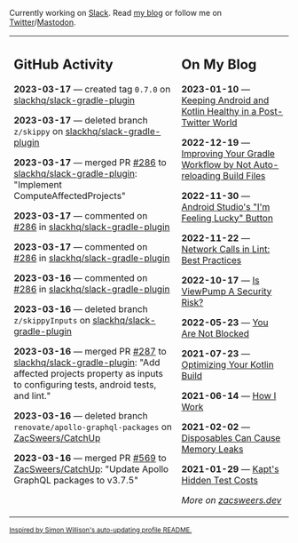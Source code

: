 Currently working on [Slack](https://slack.com/). Read [my blog](https://zacsweers.dev/) or follow me on [Twitter](https://twitter.com/ZacSweers)/[Mastodon](https://hachyderm.io/@ZacSweers).

<table><tr><td valign="top" width="60%">

## GitHub Activity
<!-- githubActivity starts -->
**2023-03-17** — created tag `0.7.0` on [slackhq/slack-gradle-plugin](https://github.com/slackhq/slack-gradle-plugin)

**2023-03-17** — deleted branch `z/skippy` on [slackhq/slack-gradle-plugin](https://github.com/slackhq/slack-gradle-plugin)

**2023-03-17** — merged PR [#286](https://github.com/slackhq/slack-gradle-plugin/pull/286) to [slackhq/slack-gradle-plugin](https://github.com/slackhq/slack-gradle-plugin): "Implement ComputeAffectedProjects"

**2023-03-17** — commented on [#286](https://github.com/slackhq/slack-gradle-plugin/pull/286#issuecomment-1474252343) in [slackhq/slack-gradle-plugin](https://github.com/slackhq/slack-gradle-plugin)

**2023-03-17** — commented on [#286](https://github.com/slackhq/slack-gradle-plugin/pull/286#issuecomment-1473272698) in [slackhq/slack-gradle-plugin](https://github.com/slackhq/slack-gradle-plugin)

**2023-03-16** — commented on [#286](https://github.com/slackhq/slack-gradle-plugin/pull/286#issuecomment-1472946055) in [slackhq/slack-gradle-plugin](https://github.com/slackhq/slack-gradle-plugin)

**2023-03-16** — deleted branch `z/skippyInputs` on [slackhq/slack-gradle-plugin](https://github.com/slackhq/slack-gradle-plugin)

**2023-03-16** — merged PR [#287](https://github.com/slackhq/slack-gradle-plugin/pull/287) to [slackhq/slack-gradle-plugin](https://github.com/slackhq/slack-gradle-plugin): "Add affected projects property as inputs to configuring tests, android tests, and lint."

**2023-03-16** — deleted branch `renovate/apollo-graphql-packages` on [ZacSweers/CatchUp](https://github.com/ZacSweers/CatchUp)

**2023-03-16** — merged PR [#569](https://github.com/ZacSweers/CatchUp/pull/569) to [ZacSweers/CatchUp](https://github.com/ZacSweers/CatchUp): "Update Apollo GraphQL packages to v3.7.5"
<!-- githubActivity ends -->
</td><td valign="top" width="40%">

## On My Blog
<!-- blog starts -->
**2023-01-10** — [Keeping Android and Kotlin Healthy in a Post-Twitter World](https://www.zacsweers.dev/keeping-android-healthy/)

**2022-12-19** — [Improving Your Gradle Workflow by Not Auto-reloading Build Files](https://www.zacsweers.dev/improving-your-workflow-by-not-auto-reloading-build-files/)

**2022-11-30** — [Android Studio's "I'm Feeling Lucky" Button](https://www.zacsweers.dev/android-studios-im-feeling-lucky-button/)

**2022-11-22** — [Network Calls in Lint: Best Practices](https://www.zacsweers.dev/network-calls-in-lint-best-practices/)

**2022-10-17** — [Is ViewPump A Security Risk?](https://www.zacsweers.dev/is-viewpump-a-security-risk/)

**2022-05-23** — [You Are Not Blocked](https://www.zacsweers.dev/you-are-not-blocked/)

**2021-07-23** — [Optimizing Your Kotlin Build](https://www.zacsweers.dev/optimizing-your-kotlin-build/)

**2021-06-14** — [How I Work](https://www.zacsweers.dev/how-i-work/)

**2021-02-02** — [Disposables Can Cause Memory Leaks](https://www.zacsweers.dev/disposables-can-cause-memory-leaks/)

**2021-01-29** — [Kapt's Hidden Test Costs](https://www.zacsweers.dev/kapts-hidden-test-costs/)
<!-- blog ends -->
_More on [zacsweers.dev](https://zacsweers.dev/)_
</td></tr></table>

<sub><a href="https://simonwillison.net/2020/Jul/10/self-updating-profile-readme/">Inspired by Simon Willison's auto-updating profile README.</a></sub>